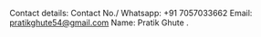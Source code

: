 Contact details:
Contact No./ Whatsapp: +91 7057033662
Email: pratikghute54@gmail.com
Name: Pratik Ghute .
